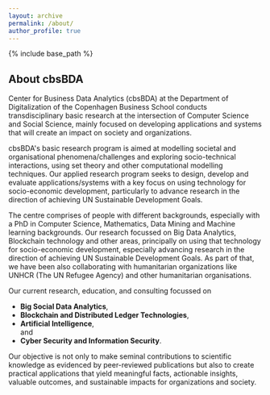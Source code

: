 ```yaml
---
layout: archive
permalink: /about/
author_profile: true
---
```



{% include base_path %}


<!-- Section: about -->
<section id="about" class="home-section">
  <div class="heading-about">
    <div class="container w-100 p-0 m-0">
      <div class="row">
        <div class="col-lg-8 col-lg-offset-2 m-0">
          <div class="wow bounceInDown m-0" data-wow-delay="0.4s">
            <div class="section-heading">
              <h2 class="text-left">About cbsBDA</h2>
            </div>
          </div>
        </div>
      </div>
    </div>
  </div>
  <div class="container w-100 p-0 m-0">
    <div class="row">
      <div class="col-xs-12 col-sm-12 col-md-12">
        <div class="wow bounceInUp" data-wow-delay="0.2s">
          <div class="team ">
            <div class="inner">
              <p>
              Center for Business Data Analytics (cbsBDA) at the Department of Digitalization of the Copenhagen Business School conducts transdisciplinary basic research at the intersection of Computer Science and Social Science, mainly focused on developing applications and systems that will create an impact on society and organizations. 
              </p>
              <p>
              cbsBDA's basic research program is aimed at modelling societal and organisational phenomena/challenges and exploring socio-technical interactions, using set theory and other computational modelling techniques. Our applied research program seeks to design, develop and evaluate applications/systems with a key focus on using technology for socio-economic development, particularly to advance research in the direction of achieving UN Sustainable Development Goals. 
              </p>
              <p>
              The centre comprises of people with different backgrounds, especially with a PhD in Computer Science, Mathematics, Data Mining and Machine learning backgrounds. Our research focussed on Big Data Analytics, Blockchain technology and other areas, principally on using that technology for socio-economic development, especially advancing research in the direction of achieving UN Sustainable Development Goals. As part of that, we have been also collaborating with humanitarian organizations like UNHCR (The UN Refugee Agency) and other humanitarian organisations. 
              </p>
			        <p>
              Our current research, education, and consulting focussed on 
            <ul>
              <li><b>Big Social Data Analytics</b>,</li>
              <li><b>Blockchain and Distributed Ledger Technologies</b>,</li> 
              <li><b>Artificial Intelligence</b>,</li> and 
              <li><b>Cyber Security and Information Security</b>.</li>
            </ul>
              </p>
              <p>
              Our objective is not only to make seminal contributions to scientific knowledge as evidenced by peer-reviewed publications but also to create practical applications that yield meaningful facts, actionable insights, valuable outcomes, and sustainable impacts for organizations and society.</p>
            </div>
          </div>
        </div>
      </div>
    </div>
  </div>
</section>
<!-- /Section: about -->
